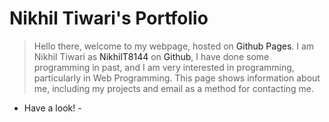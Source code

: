 
# Nikhil Tiwari's Portfolio

> Hello there, welcome to my webpage, hosted on <a style="text-decoration: none;" href="https://pages.github.com">Github Pages</a>. I am Nikhil Tiwari as <a style="text-decoration: none;" href="https://github.com/NikhilT8144">NikhilT8144</a> on <a style="text-decoration: none;" href="https://www.github.com">Github</a>, I have done some programming in past, and I am very interested in programming, particularly in Web Programming. This page shows information about me, including my projects and email as a method for contacting me.

  - <a style="text-decoration: none;" href="https://nikhilt8144.github.io">Have a look!</a> -  
